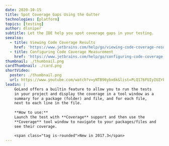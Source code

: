 ```yaml
---
date: 2020-10-15
title: Spot Coverage Gaps Using the Gutter
technologies: [platform]
topics: [testing]
author: dlsniper
subtitle: Let the IDE help you spot coverage gaps in your testing.
seealso:
  - title: Viewing Code Coverage Results
    href: 'https://www.jetbrains.com/help/go/viewing-code-coverage-results.html'
  - title: Configuring Code Coverage Measurement
    href: 'https://www.jetbrains.com/help/go/configuring-code-coverage-measurement.html'
thumbnail: ./thumbnail.png
cardThumbnail: ./card.png
shortVideo:
  poster: ./thumbnail.png
  url: https://www.youtube.com/watch?v=yNTB96ybx6k&list=PLQ176FUIyIUZrbrlz4AY1V8VzBJKZyVlW&index=148
leadin: |
    GoLand offers a builtin feature to allow you to run the tests
    in your project and display the coverage in a tool window as a
    summary for a package (folder) and file, and for each file,
    next to each line in the file.
    
    **How to use:**
    Launch the test with **Coverage** support and then use the
    **Coverage** tool window to navigate to your packages/files and
    see their coverage.

    <span class="tag is-rounded">New in 2017.3</span>
---
```


